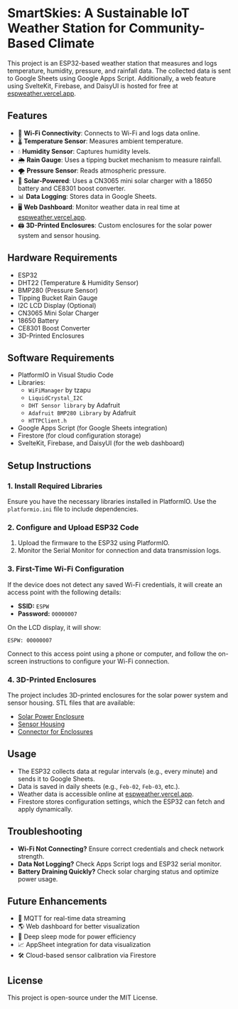 # SmartSkies: A Sustainable IoT Weather Station for Community-Based Climate

This project is an ESP32-based weather station that measures and logs temperature, humidity, pressure, and rainfall data. The collected data is sent to Google Sheets using Google Apps Script. Additionally, a web feature using SvelteKit, Firebase, and DaisyUI is hosted for free at [espweather.vercel.app](https://espweather.vercel.app).

## Features

- 📡 **Wi-Fi Connectivity**: Connects to Wi-Fi and logs data online.
- 🌡 **Temperature Sensor**: Measures ambient temperature.
- 💧 **Humidity Sensor**: Captures humidity levels.
- 🌦 **Rain Gauge**: Uses a tipping bucket mechanism to measure rainfall.
- 🌪 **Pressure Sensor**: Reads atmospheric pressure.
- 🔋 **Solar-Powered**: Uses a CN3065 mini solar charger with a 18650 battery and CE8301 boost converter.
- 📊 **Data Logging**: Stores data in Google Sheets.
- 🖥 **Web Dashboard**: Monitor weather data in real time at [espweather.vercel.app](https://espweather.vercel.app).
- 🖨 **3D-Printed Enclosures**: Custom enclosures for the solar power system and sensor housing.

## Hardware Requirements

- ESP32
- DHT22 (Temperature & Humidity Sensor)
- BMP280 (Pressure Sensor)
- Tipping Bucket Rain Gauge
- I2C LCD Display (Optional)
- CN3065 Mini Solar Charger
- 18650 Battery
- CE8301 Boost Converter
- 3D-Printed Enclosures

## Software Requirements

- PlatformIO in Visual Studio Code
- Libraries:
  - `WiFiManager` by tzapu
  - `LiquidCrystal_I2C`
  - `DHT Sensor library` by Adafruit
  - `Adafruit BMP280 Library` by Adafruit
  - `HTTPClient.h`
- Google Apps Script (for Google Sheets integration)
- Firestore (for cloud configuration storage)
- SvelteKit, Firebase, and DaisyUI (for the web dashboard)

## Setup Instructions

### 1. Install Required Libraries

Ensure you have the necessary libraries installed in PlatformIO. Use the `platformio.ini` file to include dependencies.

### 2. Configure and Upload ESP32 Code

1. Upload the firmware to the ESP32 using PlatformIO.
2. Monitor the Serial Monitor for connection and data transmission logs.

### 3. First-Time Wi-Fi Configuration

If the device does not detect any saved Wi-Fi credentials, it will create an access point with the following details:

- **SSID:** `ESPW`
- **Password:** `00000007`

On the LCD display, it will show:

```
ESPW: 00000007
```

Connect to this access point using a phone or computer, and follow the on-screen instructions to configure your Wi-Fi connection.

### 4. 3D-Printed Enclosures

The project includes 3D-printed enclosures for the solar power system and sensor housing. STL files that are available:

- [Solar Power Enclosure](3d_models/solar_enclosure.stl)
- [Sensor Housing](3d_models/sensor_housing.stl)
- [Connector for Enclosures](3d_models/connector.stl)

## Usage

- The ESP32 collects data at regular intervals (e.g., every minute) and sends it to Google Sheets.
- Data is saved in daily sheets (e.g., `Feb-02`, `Feb-03`, etc.).
- Weather data is accessible online at [espweather.vercel.app](https://espweather.vercel.app).
- Firestore stores configuration settings, which the ESP32 can fetch and apply dynamically.

## Troubleshooting

- **Wi-Fi Not Connecting?** Ensure correct credentials and check network strength.
- **Data Not Logging?** Check Apps Script logs and ESP32 serial monitor.
- **Battery Draining Quickly?** Check solar charging status and optimize power usage.

## Future Enhancements

- 📡 MQTT for real-time data streaming
- 🌎 Web dashboard for better visualization
- 🔄 Deep sleep mode for power efficiency
- 📈 AppSheet integration for data visualization
- 🛠 Cloud-based sensor calibration via Firestore

## License

This project is open-source under the MIT License.
